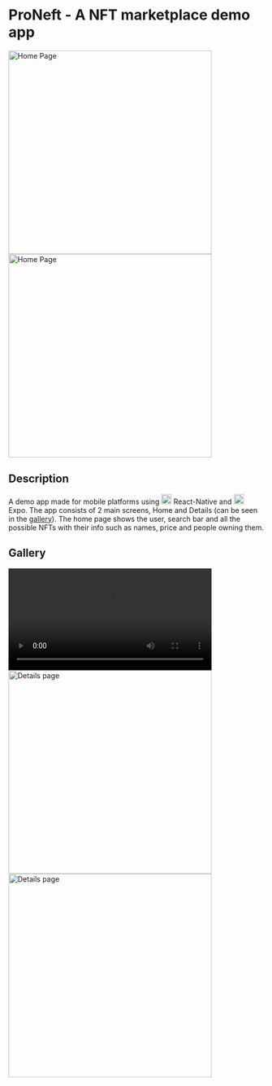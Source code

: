 # ProNeft - A NFT marketplace demo app
<img src="https://i.imgur.com/Ox7oC33.png" alt="Home Page" width="400px" height="auto"/><img src="https://i.imgur.com/Ox7oC33.png" alt="Home Page" width="400px" height="auto"/>
## Description
A demo app made for mobile platforms using <img src="https://upload.wikimedia.org/wikipedia/commons/thumb/a/a7/React-icon.svg/2300px-React-icon.svg.png" alt="React icon" width="20px" height="auto" /> React-Native and <img src="https://encrypted-tbn0.gstatic.com/images?q=tbn:ANd9GcRubwrPlo2Gnw1KMy76rlDRQC9VW1TH8K3gN2pWVJ4qkg&s" alt="Expo icon" width="20px" height="auto"/> Expo.
The app consists of 2 main screens, Home and Details (can be seen in the [gallery](#Gallery)). The home page shows the user, search bar and all the possible NFTs with their info such as names, price and people owning them.

## Gallery

<video width="400px" height="auto" controls="controls"><source src="https://i.imgur.com/bwh4SnN.mp4" type="vide/mp4"/></video>
<img src="https://i.imgur.com/IWqIxgq.png" alt="Details page" width="400px" height="auto" />
<img src="https://i.imgur.com/6Zpo1pb.mp4" alt="Details page" width="400px" height="auto" />

